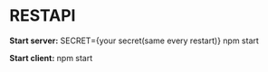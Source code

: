# RESTAPI

**Start server:** SECRET={your secret(same every restart)} npm start

**Start client:** npm start